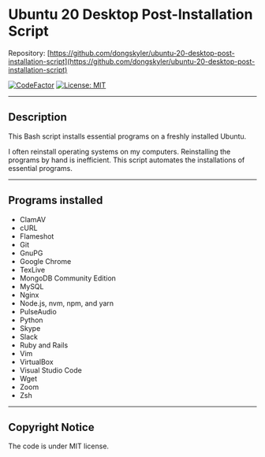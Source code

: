 # Ubuntu 20 Desktop Post-Installation Script

Repository: [https://github.com/dongskyler/ubuntu-20-desktop-post-installation-script](https://github.com/dongskyler/ubuntu-20-desktop-post-installation-script)

[![CodeFactor](https://www.codefactor.io/repository/github/dongskyler/ubuntu-20-desktop-post-installation-script/badge)](https://www.codefactor.io/repository/github/dongskyler/ubuntu-20-desktop-post-installation-script)
[![License: MIT](https://img.shields.io/badge/License-MIT-yellow.svg)](https://opensource.org/licenses/MIT)

---

## Description

This Bash script installs essential programs on a freshly installed Ubuntu.

I often reinstall operating systems on my computers. Reinstalling the programs by hand is inefficient. This script automates the installations of essential programs.

---

## Programs installed

- ClamAV
- cURL
- Flameshot
- Git
- GnuPG
- Google Chrome
- TexLive
- MongoDB Community Edition
- MySQL
- Nginx
- Node.js, nvm, npm, and yarn
- PulseAudio
- Python
- Skype
- Slack
- Ruby and Rails
- Vim
- VirtualBox
- Visual Studio Code
- Wget
- Zoom
- Zsh

---

## Copyright Notice

The code is under MIT license.
